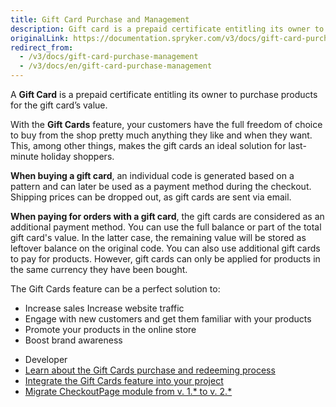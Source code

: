 ```yaml
---
title: Gift Card Purchase and Management
description: Gift card is a prepaid certificate entitling its owner to use it for the purchase of products for the gift card’s value.
originalLink: https://documentation.spryker.com/v3/docs/gift-card-purchase-management
redirect_from:
  - /v3/docs/gift-card-purchase-management
  - /v3/docs/en/gift-card-purchase-management
---
```


A **Gift Card** is a prepaid certificate entitling its owner to purchase products for the gift card’s value. 

With the **Gift Cards** feature, your customers have the full freedom of choice to buy from the shop pretty much anything they like and when they want. This, among other things, makes the gift cards an ideal solution for last-minute holiday shoppers. 

**When buying a gift card**, an individual code is generated based on a pattern and can later be used as a payment method during the checkout. Shipping prices can be dropped out, as gift cards are sent via email.

**When paying for orders with a gift card**, the gift cards are considered as an additional payment method. You can use the full balance  or part of the total gift card's value. In the latter case, the remaining value will be stored as leftover balance on the original code. You can also use additional gift cards to pay for products. However, gift cards can only be applied for products in the same currency they have been bought.

The Gift Cards feature can be a perfect solution to:

* Increase sales Increase website traffic
* Engage with new customers and get them familiar with your products
* Promote your products in the online store
* Boost brand awareness

<div class="mr-container">
    <div class="mr-list-container">
        <!-- col1 -->
        <div class="mr-col">
            <ul class="mr-list mr-list-green">
                <li class="mr-title">Developer</li>
<li><a href="https://documentation.spryker.com/v3/docs/gift-cards-purchase-redeeming" class="mr-link">Learn about the Gift Cards purchase and redeeming process</a></li>
<li><a href="https://documentation.spryker.com/v3/docs/gift-cards-feature-integration" class="mr-link">Integrate the Gift Cards feature into your project</a></li>
<li><a href="https://documentation.spryker.com/v3/docs/migration-guide-checkoutpage#upgrading-from-version-1---to-version-2--" class="mr-link">Migrate CheckoutPage module from v. 1.* to v. 2.*</a></li>
<!--<li><a href="https://documentation.spryker.com/v4/docs/db-schema-gift-cards" class="mr-link">Learn the Gift Cards database schema</a></li>-->
  </ul>
        </div>
    </div>
        
            
